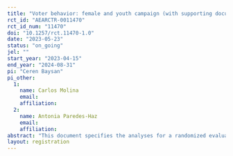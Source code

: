 ```yaml
---
title: "Voter behavior: female and youth campaign (with supporting document)"
rct_id: "AEARCTR-0011470"
rct_id_num: "11470"
doi: "10.1257/rct.11470-1.0"
date: "2023-05-23"
status: "on_going"
jel: ""
start_year: "2023-04-15"
end_year: "2024-08-31"
pi: "Ceren Baysan"
pi_other:
  1:
    name: Carlos Molina
    email: 
    affiliation: 
  2:
    name: Antonia Paredes-Haz
    email: 
    affiliation: 
abstract: "This document specifies the analyses for a randomized evaluation of the impact of campaign promises regarding gender and young voters in eastern Turkey. Elections were held on May 14th and runoff elections on May 28th. Preliminary results are anticipated by the end of May."
layout: registration
---
```


